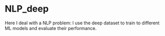 # NLP_deep
Here I deal with a NLP problem: I use the deep dataset to train to different ML models and evaluate their performance.
